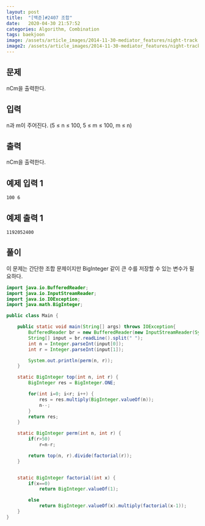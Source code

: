 ```yaml
---
layout: post
title:  "[백준]#2407 조합"
date:   2020-04-30 21:57:52
categories: Algorithm, Combination
tags: baekjoon
image: /assets/article_images/2014-11-30-mediator_features/night-track.JPG
image2: /assets/article_images/2014-11-30-mediator_features/night-track-mobile.JPG
---
```


문제
--------------------

nCm을 출력한다.

입력
---------------------------

n과 m이 주어진다. (5 ≤ n ≤ 100, 5 ≤ m ≤ 100, m ≤ n)

출력
----------------

nCm을 출력한다.

예제 입력 1 
----------------------

```
100 6
```

예제 출력 1 
------------------------

```
1192052400
```

풀이
--------------------------

이 문제는 간단한 조합 문제이지만 BigInteger 같이 큰 수를 저장할 수 있는 변수가 필요하다.

```java
import java.io.BufferedReader;
import java.io.InputStreamReader;
import java.io.IOException;
import java.math.BigInteger;

public class Main {

    public static void main(String[] args) throws IOException{
        BufferedReader br = new BufferedReader(new InputStreamReader(System.in));
        String[] input = br.readLine().split(" ");
        int n = Integer.parseInt(input[0]);
        int r = Integer.parseInt(input[1]);

        System.out.println(perm(n, r));
    }

    static BigInteger top(int n, int r) {
        BigInteger res = BigInteger.ONE;

        for(int i=0; i<r; i++) {
            res = res.multiply(BigInteger.valueOf(n));
            n--;
        }
        return res;
    }

    static BigInteger perm(int n, int r) {
        if(r>50)
            r=n-r;

        return top(n, r).divide(factorial(r));
    }


    static BigInteger factorial(int x) {
        if(x==0)
            return BigInteger.valueOf(1);

        else
            return BigInteger.valueOf(x).multiply(factorial(x-1));
    }
}
```
